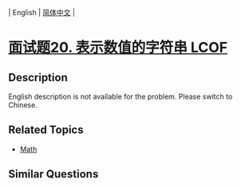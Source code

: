 
| English | [简体中文](README.md) |

# [面试题20. 表示数值的字符串 LCOF](https://leetcode-cn.com/problems/biao-shi-shu-zhi-de-zi-fu-chuan-lcof/)

## Description

<p>English description is not available for the problem. Please switch to Chinese.</p>

## Related Topics

- [Math](https://leetcode-cn.com/tag/math)

## Similar Questions


